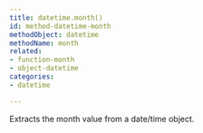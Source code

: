 ```yaml
---
title: datetime.month()
id: method-datetime-month
methodObject: datetime
methodName: month
related:
- function-month
- object-datetime
categories:
- datetime

---
```


Extracts the month value from a date/time object.
